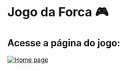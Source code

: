 # Jogo da Forca 🎮
## Acesse a página do jogo:
[![Home page](https://img.shields.io/badge/-Home%20page%20do%20jogo-000?style=for-the-badge&logo=gamedeveloper&logoColor=E60012)](https://gdeusvid.github.io/jogo-da-forca/)
